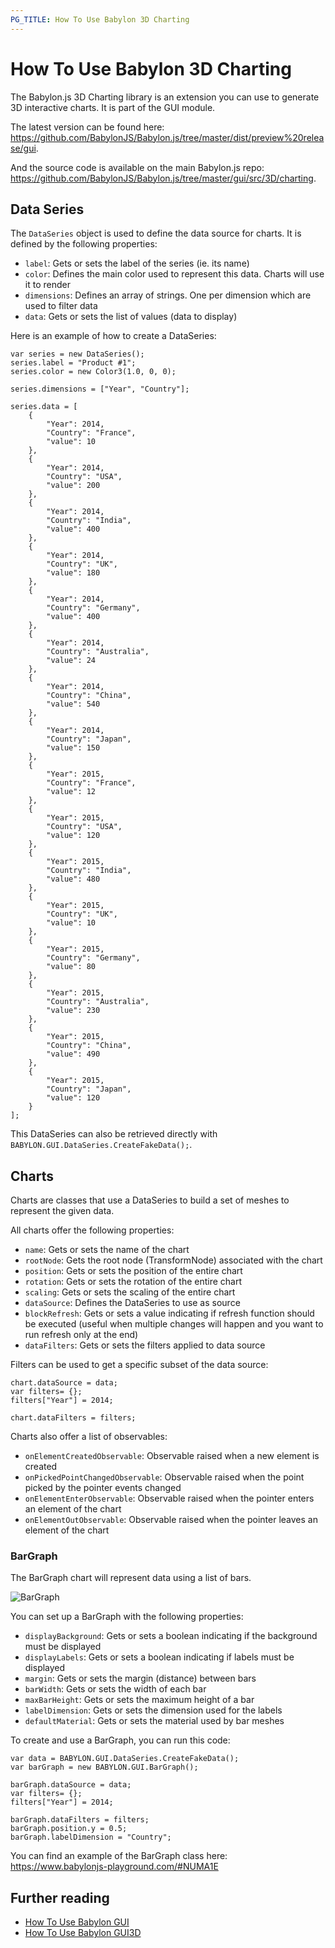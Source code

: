 ```yaml
---
PG_TITLE: How To Use Babylon 3D Charting
---
```


# How To Use Babylon 3D Charting

The Babylon.js 3D Charting library is an extension you can use to generate 3D interactive charts. It is part of the GUI module.

The latest version can be found here: https://github.com/BabylonJS/Babylon.js/tree/master/dist/preview%20release/gui.

And the source code is available on the main Babylon.js repo: https://github.com/BabylonJS/Babylon.js/tree/master/gui/src/3D/charting.

## Data Series

The `DataSeries` object is used to define the data source for charts. It is defined by the following properties:

- `label`: Gets or sets the label of the series (ie. its name)
- `color`: Defines the main color used to represent this data. Charts will use it to render
- `dimensions`: Defines an array of strings. One per dimension which are used to filter data
- `data`: Gets or sets the list of values (data to display)

Here is an example of how to create a DataSeries:

```
var series = new DataSeries();
series.label = "Product #1";
series.color = new Color3(1.0, 0, 0);

series.dimensions = ["Year", "Country"];

series.data = [
    {
        "Year": 2014,
        "Country": "France",
        "value": 10
    }, 
    {
        "Year": 2014,
        "Country": "USA",
        "value": 200
    }, 
    {
        "Year": 2014,
        "Country": "India",
        "value": 400
    },
    {
        "Year": 2014,
        "Country": "UK",
        "value": 180
    },
    {
        "Year": 2014,
        "Country": "Germany",
        "value": 400
    }, 
    {
        "Year": 2014,
        "Country": "Australia",
        "value": 24
    }, 
    {
        "Year": 2014,
        "Country": "China",
        "value": 540
    }, 
    {
        "Year": 2014,
        "Country": "Japan",
        "value": 150
    },
    {
        "Year": 2015,
        "Country": "France",
        "value": 12
    }, 
    {
        "Year": 2015,
        "Country": "USA",
        "value": 120
    }, 
    {
        "Year": 2015,
        "Country": "India",
        "value": 480
    }, 
    {
        "Year": 2015,
        "Country": "UK",
        "value": 10
    },
    {
        "Year": 2015,
        "Country": "Germany",
        "value": 80
    }, 
    {
        "Year": 2015,
        "Country": "Australia",
        "value": 230
    }, 
    {
        "Year": 2015,
        "Country": "China",
        "value": 490
    }, 
    {
        "Year": 2015,
        "Country": "Japan",
        "value": 120
    }
];
```

This DataSeries can also be retrieved directly with `BABYLON.GUI.DataSeries.CreateFakeData();`.

## Charts

Charts are classes that use a DataSeries to build a set of meshes to represent the given data.

All charts offer the following properties:

- `name`: Gets or sets the name of the chart
- `rootNode`: Gets the root node (TransformNode) associated with the chart
- `position`: Gets or sets the position of the entire chart
- `rotation`: Gets or sets the rotation of the entire chart 
- `scaling`: Gets or sets the scaling of the entire chart
- `dataSource`: Defines the DataSeries to use as source
- `blockRefresh`: Gets or sets a value indicating if refresh function should be executed (useful when multiple changes will happen and you want to run refresh only at the end)
- `dataFilters`: Gets or sets the filters applied to data source

Filters can be used to get a specific subset of the data source:

```
chart.dataSource = data;
var filters= {};
filters["Year"] = 2014;

chart.dataFilters = filters;
```

Charts also offer a list of observables:
- `onElementCreatedObservable`: Observable raised when a new element is created
- `onPickedPointChangedObservable`: Observable raised when the point picked by the pointer events changed
- `onElementEnterObservable`: Observable raised when the pointer enters an element of the chart
- `onElementOutObservable`: Observable raised when the pointer leaves an element of the chart

### BarGraph

The BarGraph chart will represent data using a list of bars.

![BarGraph](/img/how_to/gui/barGraph.jpg)

You can set up a BarGraph with the following properties:
- `displayBackground`: Gets or sets a boolean indicating if the background must be displayed
- `displayLabels`: Gets or sets a boolean indicating if labels must be displayed
- `margin`: Gets or sets the margin (distance) between bars
- `barWidth`: Gets or sets the width of each bar
- `maxBarHeight`: Gets or sets the maximum height of a bar
- `labelDimension`: Gets or sets the dimension used for the labels
- `defaultMaterial`: Gets or sets the material used by bar meshes

To create and use a BarGraph, you can run this code:

```
var data = BABYLON.GUI.DataSeries.CreateFakeData();
var barGraph = new BABYLON.GUI.BarGraph();

barGraph.dataSource = data;
var filters= {};
filters["Year"] = 2014;

barGraph.dataFilters = filters;
barGraph.position.y = 0.5;
barGraph.labelDimension = "Country";
```


You can find an example of the BarGraph class here: https://www.babylonjs-playground.com/#NUMA1E

## Further reading

* [How To Use Babylon GUI](Gui.md)
* [How To Use Babylon GUI3D](Gui3D.md)